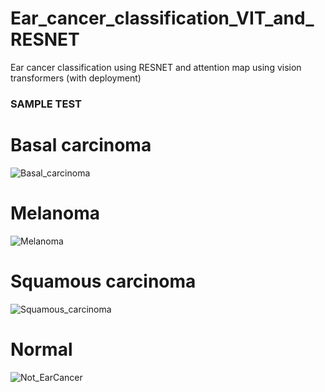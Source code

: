 # Ear_cancer_classification_VIT_and_RESNET
Ear cancer classification using RESNET and attention map using vision transformers (with deployment)

### SAMPLE TEST
# Basal carcinoma
![Basal_carcinoma](https://github.com/fifaak/Ear_cancer_classification_VIT_and_RESNET/assets/63219566/9752b3c2-b976-47a9-a410-73eee61bcb99)
# Melanoma
![Melanoma](https://github.com/fifaak/Ear_cancer_classification_VIT_and_RESNET/assets/63219566/8cf3c4bb-389d-48b1-b0ec-26e11e4cec65)
# Squamous carcinoma
![Squamous_carcinoma](https://github.com/fifaak/Ear_cancer_classification_VIT_and_RESNET/assets/63219566/d6cb543a-5691-4786-95c6-e3bb0ae93d34)
# Normal
![Not_EarCancer](https://github.com/fifaak/Ear_cancer_classification_VIT_and_RESNET/assets/63219566/10811d8f-c930-4317-9b3c-08ba40115605)


